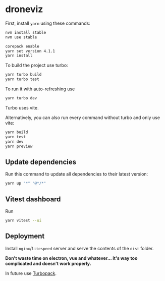 # droneviz

First, install `yarn` using these commands:

```bash
nvm install stable
nvm use stable

corepack enable
yarn set version 4.1.1
yarn install
```

To build the project use turbo:

```bash
yarn turbo build
yarn turbo test
```

To run it with auto-refreshing use

```bash
yarn turbo dev
```

Turbo uses vite.

Alternatively, you can also run every command without turbo and only use vite:

```bash
yarn build
yarn test
yarn dev
yarn preview
```

## Update dependencies

Run this command to update all dependencies to their latest version:

```bash
yarn up "*" "@*/*"
```

## Vitest dashboard

Run

```bash
yarn vitest --ui
```

## Deployment

Install `nginx`/`litespeed` server and serve the contents of the `dist` folder.

**Don't waste time on electron, vue and whatever... it's way too complicated and doesn't work properly.**

In future use [Turbopack](https://turbo.build/pack/docs).
